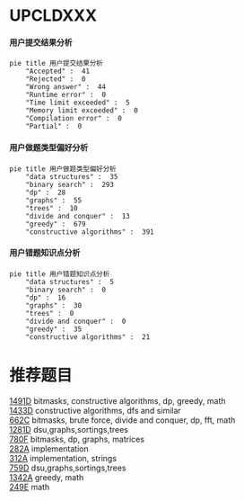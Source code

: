 # UPCLDXXX

<!-- tabs:start -->



#### **用户提交结果分析**

```mermaid
pie title 用户提交结果分析
    "Accepted" :  41
    "Rejected" :  0
    "Wrong answer" :  44
    "Runtime error" :  0
    "Time limit exceeded" :  5
    "Memory limit exceeded" :  0
    "Compilation error" :  0
    "Partial" :  0
```

#### **用户做题类型偏好分析**

```mermaid
pie title 用户做题类型偏好分析
    "data structures" :  35
    "binary search" :  293
    "dp" :  28
    "graphs" :  55
    "trees" :  10
    "divide and conquer" :  13
    "greedy" :  679
    "constructive algorithms" :  391
```
#### **用户错题知识点分析**

```mermaid
pie title 用户错题知识点分析
    "data structures" :  5
    "binary search" :  0
    "dp" :  16
    "graphs" :  30
    "trees" :  0
    "divide and conquer" :  0
    "greedy" :  35
    "constructive algorithms" :  21
```



<!-- tabs:end -->
# 推荐题目
[1491D](https://codeforces.com/contest/1491/problem/D)		bitmasks,
                        constructive algorithms,
                        dp,
                        greedy,
                        math		  
[1433D](https://codeforces.com/contest/1433/problem/D)		constructive algorithms,
                        dfs and similar		  
[662C](https://codeforces.com/contest/662/problem/C)		bitmasks,
                        brute force,
                        divide and conquer,
                        dp,
                        fft,
                        math		  
[1281D](https://codeforces.com/contest/1281/problem/D)		dsu,graphs,sortings,trees		  
[780F](https://codeforces.com/contest/780/problem/F)		bitmasks,
                        dp,
                        graphs,
                        matrices		  
[282A](https://codeforces.com/contest/282/problem/A)		implementation		  
[312A](https://codeforces.com/contest/312/problem/A)		implementation,
                        strings		  
[759D](https://codeforces.com/contest/759/problem/D)		dsu,graphs,sortings,trees		  
[1342A](https://codeforces.com/contest/1342/problem/A)		greedy,
                        math		  
[249E](https://codeforces.com/contest/249/problem/E)		math		  
